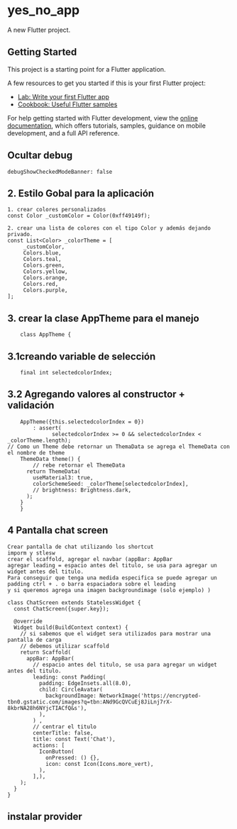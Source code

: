# yes_no_app

A new Flutter project.

## Getting Started

This project is a starting point for a Flutter application.

A few resources to get you started if this is your first Flutter project:

- [Lab: Write your first Flutter app](https://docs.flutter.dev/get-started/codelab)
- [Cookbook: Useful Flutter samples](https://docs.flutter.dev/cookbook)

For help getting started with Flutter development, view the
[online documentation](https://docs.flutter.dev/), which offers tutorials,
samples, guidance on mobile development, and a full API reference.

## Ocultar debug
    debugShowCheckedModeBanner: false
## 2. Estilo Gobal para la aplicación
    1. crear colores personalizados
    const Color _customColor = Color(0xff49149f);

    2. crear una lista de colores con el tipo Color y además dejando privado.
    const List<Color> _colorTheme = [
         _customColor,
         Colors.blue,
         Colors.teal,
         Colors.green,
         Colors.yellow,
         Colors.orange,
         Colors.red,
         Colors.purple,
    ];

## 3. crear la clase AppTheme para el manejo
        
        class AppTheme {
      
## 3.1creando variable de selección
        final int selectedcolorIndex;
## 3.2 Agregando valores al constructor + validación
        AppTheme({this.selectedcolorIndex = 0})
            : assert(
                  selectedcolorIndex >= 0 && selectedcolorIndex < _colorTheme.length);
    // Como un Theme debe retornar un ThemaData se agrega el ThemeData con el nombre de theme 
        ThemeData theme() {
            // rebe retornar el ThemeData
          return ThemeData(
            useMaterial3: true,
            colorSchemeSeed: _colorTheme[selectedcolorIndex],
            // brightness: Brightness.dark,
          );
        }
        }
## 4 Pantalla chat screen
    Crear pantalla de chat utilizando los shortcut
    imporm y stlesw
    crear el scaffold, agregar el navbar (appBar: AppBar
    agregar leading = espacio antes del titulo, se usa para agregar un widget antes del titulo.
    Para conseguir que tenga una medida especifica se puede agregar un padding ctrl + . o barra espaciadora sobre el leading
    y si queremos agrega una imagen backgroundimage (solo ejemplo) )

    class ChatScreen extends StatelessWidget {
      const ChatScreen({super.key});
    
      @override
      Widget build(BuildContext context) {
        // si sabemos que el widget sera utilizados para mostrar una pantalla de carga
        // debemos utilizar scaffold 
        return Scaffold(
          appBar: AppBar(
            // espacio antes del titulo, se usa para agregar un widget antes del titulo.
            leading: const Padding(
              padding: EdgeInsets.all(8.0),
              child: CircleAvatar(
                backgroundImage: NetworkImage('https://encrypted-tbn0.gstatic.com/images?q=tbn:ANd9GcQVCuEj8JiLnj7rX-8kbrNA28h6NYjcTIACfQ&s'),
              ),
            ) ,
            // centrar el titulo
            centerTitle: false,
            title: const Text('Chat'),
            actions: [
              IconButton(
                onPressed: () {},
                icon: const Icon(Icons.more_vert),
              ),
            ],),
        );
      }
    }

## instalar provider